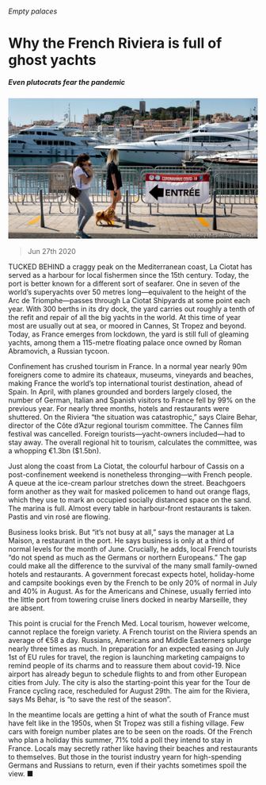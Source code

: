 ###### Empty palaces

# Why the French Riviera is full of ghost yachts 

##### Even plutocrats fear the pandemic 

![image](images/20200627_EUP003.jpg) 

> Jun 27th 2020 

TUCKED BEHIND a craggy peak on the Mediterranean coast, La Ciotat has served as a harbour for local fishermen since the 15th century. Today, the port is better known for a different sort of seafarer. One in seven of the world’s superyachts over 50 metres long—equivalent to the height of the Arc de Triomphe—passes through La Ciotat Shipyards at some point each year. With 300 berths in its dry dock, the yard carries out roughly a tenth of the refit and repair of all the big yachts in the world. At this time of year most are usually out at sea, or moored in Cannes, St Tropez and beyond. Today, as France emerges from lockdown, the yard is still full of gleaming yachts, among them a 115-metre floating palace once owned by Roman Abramovich, a Russian tycoon.

Confinement has crushed tourism in France. In a normal year nearly 90m foreigners come to admire its chateaux, museums, vineyards and beaches, making France the world’s top international tourist destination, ahead of Spain. In April, with planes grounded and borders largely closed, the number of German, Italian and Spanish visitors to France fell by 99% on the previous year. For nearly three months, hotels and restaurants were shuttered. On the Riviera “the situation was catastrophic,” says Claire Behar, director of the Côte d’Azur regional tourism committee. The Cannes film festival was cancelled. Foreign tourists—yacht-owners included—had to stay away. The overall regional hit to tourism, calculates the committee, was a whopping €1.3bn ($1.5bn).


Just along the coast from La Ciotat, the colourful harbour of Cassis on a post-confinement weekend is nonetheless thronging—with French people. A queue at the ice-cream parlour stretches down the street. Beachgoers form another as they wait for masked policemen to hand out orange flags, which they use to mark an occupied socially distanced space on the sand. The marina is full. Almost every table in harbour-front restaurants is taken. Pastis and vin rosé are flowing.

Business looks brisk. But “it’s not busy at all,” says the manager at La Maison, a restaurant in the port. He says business is only at a third of normal levels for the month of June. Crucially, he adds, local French tourists “do not spend as much as the Germans or northern Europeans.” The gap could make all the difference to the survival of the many small family-owned hotels and restaurants. A government forecast expects hotel, holiday-home and campsite bookings even by the French to be only 20% of normal in July and 40% in August. As for the Americans and Chinese, usually ferried into the little port from towering cruise liners docked in nearby Marseille, they are absent.

This point is crucial for the French Med. Local tourism, however welcome, cannot replace the foreign variety. A French tourist on the Riviera spends an average of €58 a day. Russians, Americans and Middle Easterners splurge nearly three times as much. In preparation for an expected easing on July 1st of EU rules for travel, the region is launching marketing campaigns to remind people of its charms and to reassure them about covid-19. Nice airport has already begun to schedule flights to and from other European cities from July. The city is also the starting-point this year for the Tour de France cycling race, rescheduled for August 29th. The aim for the Riviera, says Ms Behar, is “to save the rest of the season”.

In the meantime locals are getting a hint of what the south of France must have felt like in the 1950s, when St Tropez was still a fishing village. Few cars with foreign number plates are to be seen on the roads. Of the French who plan a holiday this summer, 71% told a poll they intend to stay in France. Locals may secretly rather like having their beaches and restaurants to themselves. But those in the tourist industry yearn for high-spending Germans and Russians to return, even if their yachts sometimes spoil the view. ■

